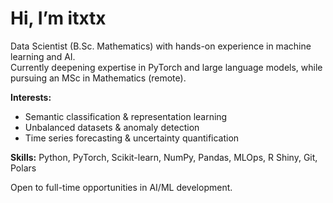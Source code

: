 # Hi, I’m itxtx

Data Scientist (B.Sc. Mathematics) with hands-on experience in machine learning and AI.  
Currently deepening expertise in PyTorch and large language models, while pursuing an MSc in Mathematics (remote).

**Interests:**  
- Semantic classification & representation learning  
- Unbalanced datasets & anomaly detection  
- Time series forecasting & uncertainty quantification

**Skills:** Python, PyTorch, Scikit-learn, NumPy, Pandas, MLOps, R Shiny, Git, Polars

Open to full-time opportunities in AI/ML development.
